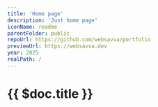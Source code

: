 ```yaml
---
title: 'Home page'
description: 'Just home page'
iconName: readme
parentFolder: public
repoUrl: https://github.com/websavva/portfolio
previewUrl: https://websavva.dev
year: 2025
realPath: /
---
```


# {{ $doc.title }}
